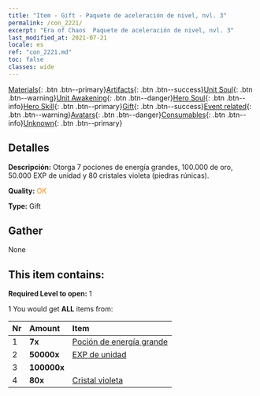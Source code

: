 ```yaml
---
title: "Item - Gift - Paquete de aceleración de nivel, nvl. 3"
permalink: /con_2221/
excerpt: "Era of Chaos  Paquete de aceleración de nivel, nvl. 3"
last_modified_at: 2021-07-21
locale: es
ref: "con_2221.md"
toc: false
classes: wide
---
```

 [Materials](/ItemsES/){: .btn .btn--primary}[Artifacts](/ItemsES/Artifacts/){: .btn .btn--success}[Unit Soul](/ItemsES/UnitSoul/){: .btn .btn--warning}[Unit Awakening](/ItemsES/UnitAwakening/){: .btn .btn--danger}[Hero Soul](/ItemsES/HeroSoul/){: .btn .btn--info}[Hero Skill](/ItemsES/HeroSkill/){: .btn .btn--primary}[Gift](/ItemsES/Gift/){: .btn .btn--success}[Event related](/ItemsES/Events/){: .btn .btn--warning}[Avatars](/ItemsES/Avatars/){: .btn .btn--danger}[Consumables](/ItemsES/Consumables/){: .btn .btn--info}[Unknown](/ItemsES/Unknown/){: .btn .btn--primary}

## Detalles
 **Descripción:** Otorga 7 pociones de energía grandes, 100.000 de oro, 50.000 EXP de unidad y 80 cristales violeta (piedras rúnicas).

 **Quality:** <span style="color: #FF8C00">OK</span>

 **Type:** Gift

## Gather

  None

## This item contains:

 **Required Level to open:** 1

 1 You would get **ALL** items  from:

  | Nr | Amount |     Item    |
  |:---|:-------|:------------|
  | 1 |  **7x** | [Poción de energía grande](/ItemsES/con_706/) |  | 
  | 2 |  **50000x** | [EXP de unidad](/ItemsES/con_902/) |  | 
  | 3 |  **100000x** | <i class="fas fa-coins"/> |  | 
  | 4 |  **80x** | [Cristal violeta](/ItemsES/con_720/) |  | 
